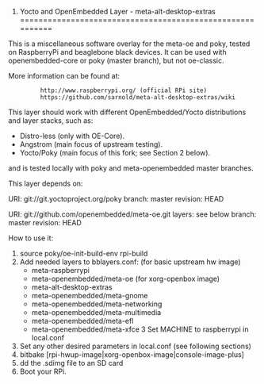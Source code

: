 1. Yocto  and OpenEmbedded Layer - meta-alt-desktop-extras
==========================================================

This is a miscellaneous software overlay for the meta-oe and poky, tested on RaspberryPi
and beaglebone black devices.  It can be used with openembedded-core or poky (master branch),
but not oe-classic.

More information can be found at:

             http://www.raspberrypi.org/ (official RPi site)
             https://github.com/sarnold/meta-alt-desktop-extras/wiki

This layer should work with different OpenEmbedded/Yocto distributions and
layer stacks, such as:

* Distro-less (only with OE-Core).
* Angstrom (main focus of upstream testing).
* Yocto/Poky (main focus of this fork; see Section 2 below).

and is tested locally with poky and meta-openembedded master branches.

This layer depends on:

URI: git://git.yoctoproject.org/poky
branch: master
revision: HEAD

URI: git://github.com/openembedded/meta-oe.git
layers: see below
branch: master
revision: HEAD

How to use it:

1. source poky/oe-init-build-env rpi-build
2. Add needed layers to bblayers.conf:
  (for basic upstream hw image)
    - meta-raspberrypi
    - meta-openembedded/meta-oe
  (for xorg-openbox image)
    - meta-alt-desktop-extras
    - meta-openembedded/meta-gnome
    - meta-openembedded/meta-networking
    - meta-openembedded/meta-multimedia
    - meta-openembedded/meta-efl
    - meta-openembedded/meta-xfce
3  Set MACHINE to raspberrypi in local.conf
4. Set any other desired parameters in local.conf (see following sections)
5. bitbake [rpi-hwup-image|xorg-openbox-image|console-image-plus]
6. dd the .sdimg file to an SD card
7. Boot your RPi.
